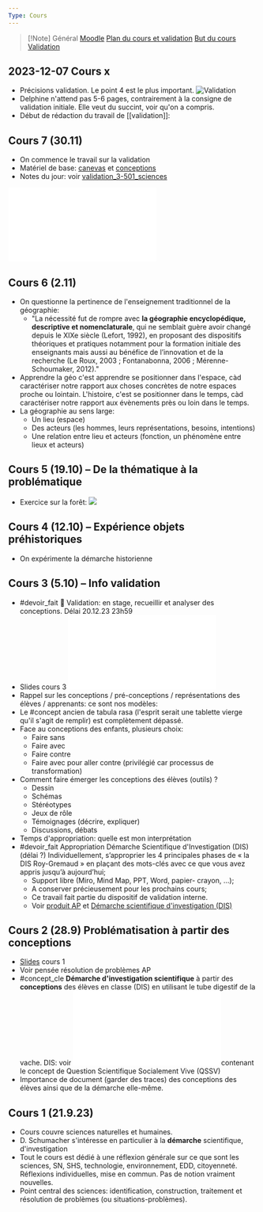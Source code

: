 ```yaml
---
Type: Cours
---
```


> [!Note] Général
>[Moodle](https://moodle.hepfr.ch/course/view.php?id=544)
>[Plan du cours et validation](plan_cours.pdf)
>[But du cours](programme_cours.pdf)
>[Validation](2023-10-05_slides_cours3_validation.pdf)


## 2023-12-07 Cours x

- Précisions validation. Le point 4 est le plus important. 
![Validation](validation_guide.jpg)
- Delphine n'attend pas 5-6 pages, contrairement à la consigne de validation initiale. Elle veut du succint, voir qu'on a compris.
- Début de rédaction du travail de [[validation]]:

## Cours 7 (30.11)

- On commence le travail sur la validation
- Matériel de base: [canevas](Stage_P3/Leçons/2023-11-17_vendredi/2023-11-17_sci1/canevas.md) et [conceptions](conceptions_corps_humain.pdf)
- Notes du jour: voir [validation_3-501_sciences](validation_3-501_sciences.md)

![](slides_cours_7-8.pdf)

## Cours 6 (2.11)

- On questionne la pertinence de l'enseignement traditionnel de la géographie:
	- "La nécessité fut de rompre avec **la géographie encyclopédique, descriptive et nomenclaturale**, qui ne semblait guère avoir changé depuis le XIXe siècle (Lefort, 1992), en proposant des dispositifs théoriques et pratiques notamment pour la formation initiale des enseignants mais aussi au bénéfice de l’innovation et de la recherche (Le Roux, 2003 ; Fontanabonna, 2006 ; Mérenne-Schoumaker, 2012)."
- Apprendre la géo c'est apprendre se positionner dans l'espace, càd caractériser notre rapport aux choses concrètes de notre espaces proche ou lointain. L'histoire, c'est se positionner dans le temps, càd caractériser notre rapport aux évènements près ou loin dans le temps.
- La géographie au sens large:
	- Un lieu (espace)
	- Des acteurs (les hommes, leurs représentations, besoins, intentions)
	- Une relation entre lieu et acteurs (fonction, un phénomène entre lieux et acteurs)

## Cours 5 (19.10) – De la thématique à la problématique
- Exercice sur la forêt:
![](Forêt.canvas)
## Cours 4 (12.10) – Expérience objets préhistoriques
- On expérimente la démarche historienne

## Cours 3 (5.10) – Info validation
- #devoir_fait 🔴 Validation: en stage, recueillir et analyser des conceptions. Délai 20.12.23 23h59
- Slides cours 3 ![Slides cours 3](2023-10-05_slides_cours3_validation.pdf)
- Rappel sur les conceptions / pré-conceptions / représentations des élèves / apprenants: ce sont nos modèles:
- Le #concept ancien de tabula rasa (l'esprit serait une tablette vierge qu'il s'agit de remplir) est complètement dépassé.
- Face au conceptions des enfants, plusieurs choix:
	- Faire sans
	- Faire avec
	- Faire contre
	- Faire avec pour aller contre (privilégié car processus de transformation)
- Comment faire émerger les conceptions des élèves (outils) ?
	- Dessin
	- Schémas
	- Stéréotypes
	- Jeux de rôle
	- Témoignages (décrire, expliquer)
	- Discussions, débats
- Temps d'appropriation: quelle est mon interprétation
- #devoir_fait  Appropriation Démarche Scientifique d'Investigation (DIS) (délai ?) Individuellement, s’approprier les 4 principales phases de « la DIS Roy-Gremaud » en plaçant des mots-clés avec ce que vous avez appris jusqu’à aujourd’hui;
	- Support libre (Miro, Mind Map, PPT, Word, papier- crayon, ...);
	- A conserver précieusement pour les prochains cours;
	- Ce travail fait partie du dispositif de validation interne.
	- Voir [produit AP](2023-10-05_appropriation_DIS.pages) et [Démarche scientifique d'investigation (DIS)](Démarche%20scientifique%20d'investigation%20(DIS).md)

## Cours 2 (28.9) Problématisation à partir des conceptions

- [Slides](slides_cours1.pdf) cours 1
- Voir pensée résolution de problèmes AP
- #concept_cle  **Démarche d'investigation scientifique** à partir des **conceptions** des élèves en classe (DIS) en utilisant le tube digestif de la vache. DIS: voir ![diagramme](2023-09-28_investigation.pdf)contenant le concept de Question Scientifique Socialement Vive (QSSV)
- Importance de document (garder des traces) des conceptions des élèves ainsi que de la démarche elle-même.

## Cours 1 (21.9.23)

- Cours couvre sciences naturelles et humaines. 
- D. Schumacher s'intéresse en particulier à la **démarche** scientifique, d'investigation
- Tout le cours est dédié à une réflexion générale sur ce que sont les sciences, SN, SHS, technologie, environnement, EDD, citoyenneté. Réflexions individuelles, mise en commun. Pas de notion vraiment nouvelles.
- Point central des sciences: identification, construction, traitement et résolution de problèmes (ou situations-problèmes).





